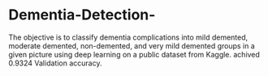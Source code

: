 # Dementia-Detection-
The objective is to classify dementia complications into mild demented, moderate demented, non-demented, and very mild demented groups in a given picture using deep learning on a public dataset from Kaggle. achived 0.9324 Validation accuracy.
 
